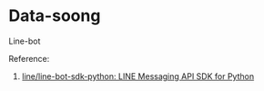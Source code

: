 # Data-soong

Line-bot

Reference:

1. [line/line-bot-sdk-python: LINE Messaging API SDK for Python](https://github.com/line/line-bot-sdk-python)
